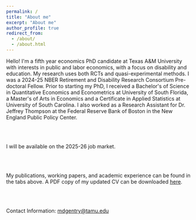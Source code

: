 ```yaml
---
permalink: /
title: "About me"
excerpt: "About me"
author_profile: true
redirect_from: 
  - /about/
  - /about.html
---
```


Hello! I'm a fifth year economics PhD candidate at Texas A&M University with interests in public and labor economics, with a focus on disability and education. My research uses both RCTs and quasi-experimental methods. I was a 2024-25 NBER Retirement and Disability Research Consortium Pre-doctoral Fellow. Prior to starting my PhD, I received a Bachelor's of Science in Quantitative Economics and Econometrics at University of South Florida, a Master's of Arts in Economics and a Certificate in Applied Statistics at University of South Carolina. I also worked as a Research Assistant for Dr. Jeffrey Thompson at the Federal Reserve Bank of Boston in the New England Public Policy Center.

<br/><br/>

I will be available on the 2025-26 job market. 

<br/><br/>

My publications, working papers, and academic experience can be found in the tabs above. A PDF copy of my updated CV can be downloaded [here](http://melissa-gentry.github.io/files/Gentry_CV_111124.pdf). 

<br/><br/>

Contact Information: mdgentry@tamu.edu
